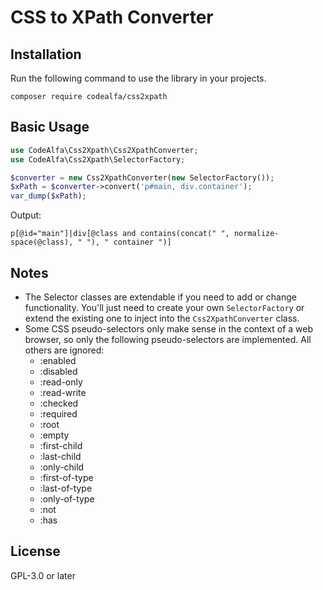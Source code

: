 # CSS to XPath Converter

## Installation
Run the following command to use the library in your projects.
```
composer require codealfa/css2xpath
```

## Basic Usage

```php
use CodeAlfa\Css2Xpath\Css2XpathConverter;
use CodeAlfa\Css2Xpath\SelectorFactory;

$converter = new Css2XpathConverter(new SelectorFactory());
$xPath = $converter->convert('p#main, div.container');
var_dump($xPath);
```
Output:
```
p[@id="main"]|div[@class and contains(concat(" ", normalize-space(@class), " "), " container ")]
```

## Notes
* The Selector classes are extendable if you need to add or change functionality. You'll just need to create your own 
  `SelectorFactory` or extend the existing one to inject into the `Css2XpathConverter` class.
* Some CSS pseudo-selectors only make sense in the context of a web browser, so only the following pseudo-selectors are
  implemented. All others are ignored:
  * :enabled
  * :disabled
  * :read-only
  * :read-write
  * :checked
  * :required
  * :root
  * :empty
  * :first-child
  * :last-child
  * :only-child
  * :first-of-type
  * :last-of-type
  * :only-of-type
  * :not
  * :has

## License
GPL-3.0 or later